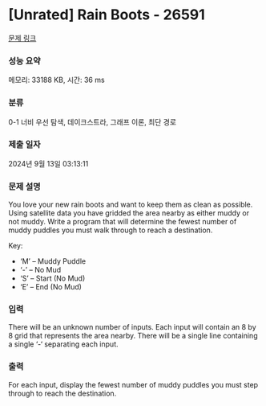# [Unrated] Rain Boots - 26591 

[문제 링크](https://www.acmicpc.net/problem/26591) 

### 성능 요약

메모리: 33188 KB, 시간: 36 ms

### 분류

0-1 너비 우선 탐색, 데이크스트라, 그래프 이론, 최단 경로

### 제출 일자

2024년 9월 13일 03:13:11

### 문제 설명

<p>You love your new rain boots and want to keep them as clean as possible. Using satellite data you have gridded the area nearby as either muddy or not muddy. Write a program that will determine the fewest number of muddy puddles you must walk through to reach a destination.</p>

<p>Key:</p>

<ul>
	<li>‘M’ – Muddy Puddle</li>
	<li>‘-’ – No Mud</li>
	<li>‘S’ – Start (No Mud)</li>
	<li>‘E’ – End (No Mud)</li>
</ul>

### 입력 

 <p>There will be an unknown number of inputs. Each input will contain an 8 by 8 grid that represents the area nearby. There will be a single line containing a single ‘-‘ separating each input.</p>

### 출력 

 <p>For each input, display the fewest number of muddy puddles you must step through to reach the destination.</p>

